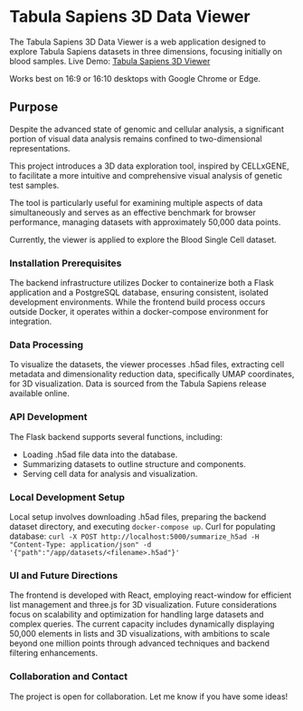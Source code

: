 # Tabula Sapiens 3D Data Viewer

The Tabula Sapiens 3D Data Viewer is a web application designed to explore Tabula Sapiens datasets in three dimensions, focusing initially on blood samples. 
Live Demo: [Tabula Sapiens 3D Viewer](https://momimomo.github.io/tabula-sapiens-3d-viewer/)

Works best on 16:9 or 16:10 desktops with Google Chrome or Edge.

## Purpose

Despite the advanced state of genomic and cellular analysis, a significant portion of visual data analysis remains confined to two-dimensional representations. 

This project introduces a 3D data exploration tool, inspired by CELLxGENE, to facilitate a more intuitive and comprehensive visual analysis of genetic test samples. 

The tool is particularly useful for examining multiple aspects of data simultaneously and serves as an effective benchmark for browser performance, managing datasets with approximately 50,000 data points. 

Currently, the viewer is applied to explore the Blood Single Cell dataset.


### Installation Prerequisites

The backend infrastructure utilizes Docker to containerize both a Flask application and a PostgreSQL database, ensuring consistent, isolated development environments. While the frontend build process occurs outside Docker, it operates within a docker-compose environment for integration.

### Data Processing

To visualize the datasets, the viewer processes .h5ad files, extracting cell metadata and dimensionality reduction data, specifically UMAP coordinates, for 3D visualization. Data is sourced from the Tabula Sapiens release available online.

### API Development

The Flask backend supports several functions, including:
- Loading .h5ad file data into the database.
- Summarizing datasets to outline structure and components.
- Serving cell data for analysis and visualization.

### Local Development Setup

Local setup involves downloading .h5ad files, preparing the backend dataset directory, and executing `docker-compose up`. 
Curl for populating database:
`
curl -X POST http://localhost:5000/summarize_h5ad -H "Content-Type: application/json" -d '{"path":"/app/datasets/<filename>.h5ad"}'
`

### UI and Future Directions

The frontend is developed with React, employing react-window for efficient list management and three.js for 3D visualization. Future considerations focus on scalability and optimization for handling large datasets and complex queries. The current capacity includes dynamically displaying 50,000 elements in lists and 3D visualizations, with ambitions to scale beyond one million points through advanced techniques and backend filtering enhancements.

### Collaboration and Contact

The project is open for collaboration. Let me know if you have some ideas!

